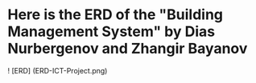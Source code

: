 # Here is the ERD of the "Building Management System" by Dias Nurbergenov and Zhangir Bayanov

! [ERD] (ERD-ICT-Project.png)
